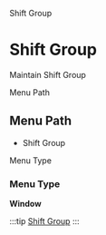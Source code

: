 
Shift Group
# Shift Group


Maintain Shift Group

Menu Path
## Menu Path



- Shift Group

Menu Type
### Menu Type

**Window**


:::tip
[Shift Group](functional-guide/window/window-shift-group.md)
:::